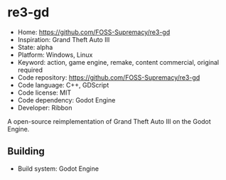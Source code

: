 # re3-gd

- Home: https://github.com/FOSS-Supremacy/re3-gd
- Inspiration: Grand Theft Auto III
- State: alpha
- Platform: Windows, Linux
- Keyword: action, game engine, remake, content commercial, original required
- Code repository: https://github.com/FOSS-Supremacy/re3-gd
- Code language: C++, GDScript
- Code license: MIT
- Code dependency: Godot Engine
- Developer: Ribbon

A open-source reimplementation of Grand Theft Auto III on the Godot Engine.

## Building

- Build system: Godot Engine
